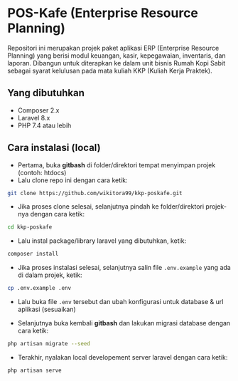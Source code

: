 # POS-Kafe (Enterprise Resource Planning)

Repositori ini merupakan projek paket aplikasi ERP (Enterprise Resource Planning) yang berisi modul keuangan, kasir, kepegawaian, inventaris, dan laporan.
Dibangun untuk diterapkan ke dalam unit bisnis Rumah Kopi Sabit sebagai syarat kelulusan pada mata kuliah KKP (Kuliah Kerja Praktek).

## Yang dibutuhkan

-   Composer 2.x
-   Laravel 8.x
-   PHP 7.4 atau lebih

## Cara instalasi (local)

-   Pertama, buka <b>gitbash</b> di folder/direktori tempat menyimpan projek (contoh: htdocs)
-   Lalu clone repo ini dengan cara ketik:

```bash
git clone https://github.com/wikitora99/kkp-poskafe.git
```

-   Jika proses clone selesai, selanjutnya pindah ke folder/direktori projek-nya dengan cara ketik:

```bash
cd kkp-poskafe
```

-   Lalu instal package/library laravel yang dibutuhkan, ketik:

```bash
composer install
```

-   Jika proses instalasi selesai, selanjutnya salin file `.env.example` yang ada di dalam projek, ketik:

```bash
cp .env.example .env
```

-   Lalu buka file `.env` tersebut dan ubah konfigurasi untuk database & url aplikasi (sesuaikan)

-   Selanjutnya buka kembali <b>gitbash</b> dan lakukan migrasi database dengan cara ketik:

```bash
php artisan migrate --seed
```

-   Terakhir, nyalakan local developement server laravel dengan cara ketik:

```bash
php artisan serve
```
